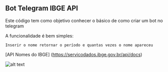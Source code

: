 ## Bot Telegram IBGE API

Este código tem como objetivo conhecer o básico de como criar um bot no telegram

A funcionalidade é bem simples:

    Inserir o nome retornar o período e quantas vezes o nome apareceu

[API Nomes do IBGE] (https://servicodados.ibge.gov.br/api/docs)

![alt text](path/to/file)